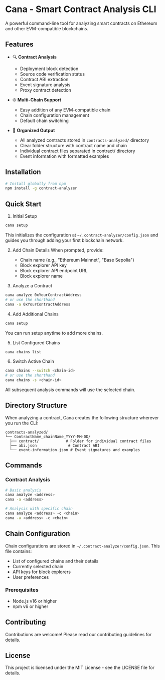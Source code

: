 # Cana - Smart Contract Analysis CLI

A powerful command-line tool for analyzing smart contracts on Ethereum and other EVM-compatible blockchains.

## Features

- 🔍 **Contract Analysis**
  - Deployment block detection
  - Source code verification status
  - Contract ABI extraction
  - Event signature analysis
  - Proxy contract detection
  
- 🌐 **Multi-Chain Support**
  - Easy addition of any EVM-compatible chain
  - Chain configuration management
  - Default chain switching
  
- 📁 **Organized Output**
  - All analyzed contracts stored in `contracts-analyzed/` directory
  - Clear folder structure with contract name and chain
  - Individual contract files separated in contract/ directory
  - Event information with formatted examples

## Installation

```bash
# Install globally from npm
npm install -g contract-analyzer
```

## Quick Start

1. Initial Setup
```bash
cana setup
```
This initializes the configuration at `~/.contract-analyzer/config.json` and guides you through adding your first blockchain network.

2. Add Chain Details
When prompted, provide:
   - Chain name (e.g., "Ethereum Mainnet", "Base Sepolia")
   - Block explorer API key
   - Block explorer API endpoint URL
   - Block explorer name

3. Analyze a Contract
```bash
cana analyze 0xYourContractAddress
# or use the shorthand
cana -a 0xYourContractAddress
```

4. Add Additional Chains
```bash
cana setup
```
You can run setup anytime to add more chains.

5. List Configured Chains
```bash
cana chains list
```

6. Switch Active Chain
```bash
cana chains --switch <chain-id> 
# or use the shorthand
cana chains -s <chain-id>
```

All subsequent analysis commands will use the selected chain.

## Directory Structure

When analyzing a contract, Cana creates the following structure wherever you run the CLI:
```
contracts-analyzed/
└── ContractName_chainName_YYYY-MM-DD/
  ├── contract/            # Folder for individual contract files
  ├── abi.json              # Contract ABI
  └── event-information.json # Event signatures and examples
```

## Commands

### Contract Analysis
```bash
# Basic analysis
cana analyze <address>
cana -a <address>

# Analysis with specific chain
cana analyze <address> -c <chain>
cana -a <address> -c <chain>
```

## Chain Configuration

Chain configurations are stored in `~/.contract-analyzer/config.json`. This file contains:

- List of configured chains and their details
- Currently selected chain
- API keys for block explorers
- User preferences

### Prerequisites

- Node.js v16 or higher
- npm v6 or higher

## Contributing

Contributions are welcome! Please read our contributing guidelines for details.

## License

This project is licensed under the MIT License - see the LICENSE file for details.